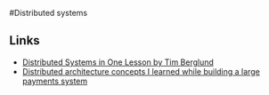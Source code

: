 #Distributed systems

## Links

- [Distributed Systems in One Lesson by Tim Berglund](https://www.youtube.com/watch?v=Y6Ev8GIlbxc&t=1s)
- [Distributed architecture concepts I learned while building a large payments system](https://blog.pragmaticengineer.com/distributed-architecture-concepts-i-have-learned-while-building-payments-systems/)

